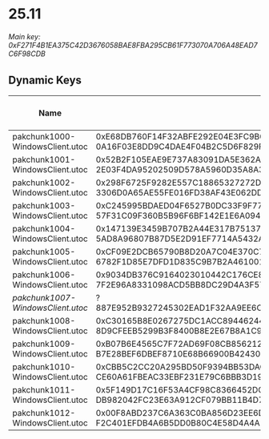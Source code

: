 # 25.11

###### Main key: 0xF271F4B1EA375C42D3676058BAE8FBA295CB61F773070A706A48EAD7C6F98CDB

## Dynamic Keys

| Name                              | Key</br>GUID                                                                                            | High Res Textures |
|-----------------------------------|---------------------------------------------------------------------------------------------------------|-------------------|
| pakchunk1000-WindowsClient.utoc   | 0xE68DB760F14F32ABFE292E04E3FC9B0C2DB91A406DF19539DB15BB585E2D65B6</br>0A16F03E8DD9C4DAE4F04B2C5D6F829F | ❌                 |
| pakchunk1001-WindowsClient.utoc   | 0x52B2F105EAE9E737A83091DA5E362A01EBCD48D3F625C7BCB06DB3AA7BCEF8D4</br>2E03F4DA95202509D578A5960D35A8A3 | ❌                 |
| pakchunk1002-WindowsClient.utoc   | 0x298F6725F9282E557C18865327272D51BF7A8A112B7811D817759CDD27E71E4C</br>3306D0A65AE55FE016FD38AF43E062DD | ✔️                 |
| pakchunk1003-WindowsClient.utoc   | 0xC245995BDAED04F6527B0DC33F9F77C8F1562943515D5C15979C141A1FAB2C1D</br>57F31C09F360B5B96F6BF142E1E6A094 | ❌                 |
| pakchunk1004-WindowsClient.utoc   | 0x147139E3459B707B2A44E317B7513745021B28482E1BE4D54DD3ABE08192B25A</br>5AD8A96807B87D5E2D91EF7714A5432A | ❌                 |
| pakchunk1005-WindowsClient.utoc   | 0xCF09E2DCB65790B8D20A7C04E370C7DC3A8C13D677CE90ADD973A7C745423A0D</br>6782F1D85E7DFD1D835C9B7B2A461001 | ✔️                 |
| pakchunk1006-WindowsClient.utoc   | 0x9034DB376C9164023010442C176CE8270761B6C2B495C6F9CC4BA89FBBF38AE9</br>7F2E96A8331098ACD5BB8DC29D4A3F57 | ✔️                 |
| *pakchunk1007-WindowsClient.utoc* | ?</br>887E952B9327245302EAD1F32AA9EE6C                                                                  | ✔️                 |
| pakchunk1008-WindowsClient.utoc   | 0xC30165B8E0267275DC1ACC894462449AE0B6D9CCA9CC7E314E171901247E2075</br>8D9CFEEB5299B3F8400B8E2E67B8A1C9 | ✔️                 |
| pakchunk1009-WindowsClient.utoc   | 0xB07B6E4565C7F72AD69F08CB85621217EEFE1565F26A186EF7A47D9D36E3952C</br>B7E28BEF6DBEF8710E68B66900B42430 | ❌                 |
| pakchunk1010-WindowsClient.utoc   | 0xCBB5C2CC20A295BD50F9394BB53DAC40202BCADD60219F4F3C8D9DB5BE708629</br>CE60A61FBEAC33EBF231E79C6BBB3D19 | ✔️                 |
| pakchunk1011-WindowsClient.utoc   | 0x5F149D17C16F53A4CF98C8366452DCC4F5C5CA89B7B3921C0E9485CFCADC75F4</br>DB982042FC23E63A912CF079BB11B4D7 | ❌                 |
| pakchunk1012-WindowsClient.utoc   | 0x00F8ABD237C6A363C0BA856D23EE6D49A84D6AF9F19BB4C5691813971F2D1ABC</br>F2C401EFDB4A6B5DD0B80C4E58D4A4A5 | ✔️                 |
